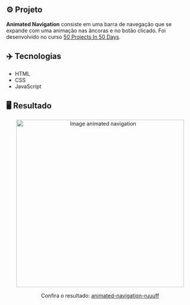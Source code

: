 ## ⚙️ Projeto
**Animated Navigation** consiste em uma barra de navegação que se expande com uma animação nas âncoras e no botão clicado. Foi desenvolvido no curso <a href="https://www.udemy.com/share/103Pv2AEcYdFxQQXUH">50 Projects In 50 Days</a>.

## ✈️ Tecnologias
- HTML
- CSS
- JavaScript

## 🖥️ Resultado
<div align="center">
  <img alt="Image animated navigation" src="https://i.imgur.com/bHZlCkY.png" width="450px">
  <p>Confira o resultado: <a href="https://animated-navigation-ruuuff.netlify.app">animated-navigation-ruuuff</a></p>
</div>